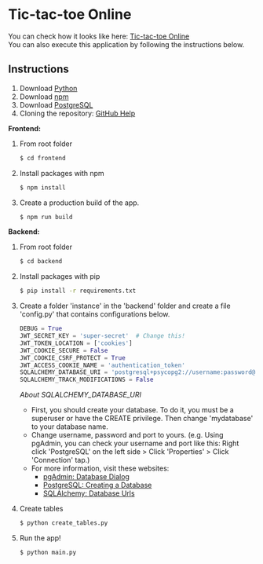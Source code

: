 # Tic-tac-toe Online
You can check how it looks like here: [Tic-tac-toe Online]  
You can also execute this application by following the instructions below.

## Instructions
1. Download [Python]
2. Download [npm]
3. Download [PostgreSQL]
4. Cloning the repository: [GitHub Help]

**Frontend:** 
1. From root folder
    ```sh
    $ cd frontend
    ```
2. Install packages with npm
    ```sh
    $ npm install
    ```
3. Create a production build of the app.
    ```sh
    $ npm run build
    ```

**Backend:** 
1. From root folder
    ```sh
    $ cd backend
    ```    
2. Install packages with pip
    ```sh
    $ pip install -r requirements.txt
    ```
3. Create a folder 'instance' in the 'backend' folder and create a file 'config.py' that contains configurations below.
    ```python
    DEBUG = True
    JWT_SECRET_KEY = 'super-secret'  # Change this!
    JWT_TOKEN_LOCATION = ['cookies']
    JWT_COOKIE_SECURE = False
    JWT_COOKIE_CSRF_PROTECT = True
    JWT_ACCESS_COOKIE_NAME = 'authentication_token'
    SQLALCHEMY_DATABASE_URI = 'postgresql+psycopg2://username:password@localhost:port/mydatabase'
    SQLALCHEMY_TRACK_MODIFICATIONS = False
    ```
    _About SQLALCHEMY_DATABASE_URI_
    - First, you should create your database. To do it, you must be a superuser or have the CREATE privilege. Then change 'mydatabase' to your database name.
    - Change username, password and port to yours. (e.g. Using pgAdmin, you can check your username and port like this: Right click 'PostgreSQL' on the left side > Click 'Properties' > Click 'Connection' tap.)
    - For more information, visit these websites: 
        - [pgAdmin: Database Dialog]
        - [PostgreSQL: Creating a Database]
        - [SQLAlchemy: Database Urls]
4. Create tables
    ```sh
    $ python create_tables.py
    ```
5. Run the app!
    ```sh
    $ python main.py
    ```


   
   [Tic-tac-toe Online]: <https://jjyyoon.github.io/>
   [Python]: <https://www.python.org/>
   [npm]: <https://docs.npmjs.com/downloading-and-installing-node-js-and-npm>
   [PostgreSQL]: <https://www.postgresql.org/>
   [GitHub Help]: <https://help.github.com/en/github/creating-cloning-and-archiving-repositories/cloning-a-repository>
   [pgAdmin: Database Dialog]: <https://www.pgadmin.org/docs/pgadmin4/latest/database_dialog.html>
   [PostgreSQL: Creating a Database]: <https://www.postgresql.org/docs/current/manage-ag-createdb.html>
   [SQLAlchemy: Database Urls]: <https://docs.sqlalchemy.org/en/13/core/engines.html#database-urls>


